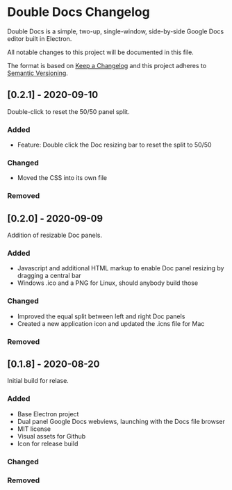 # Double Docs Changelog

Double Docs is a simple, two-up, single-window, side-by-side Google Docs editor built in Electron.

All notable changes to this project will be documented in this file.

The format is based on [Keep a Changelog](http://keepachangelog.com/) and this project adheres to [Semantic Versioning](http://semver.org/).


## [0.2.1] - 2020-09-10

Double-click to reset the 50/50 panel split.

### Added
* Feature: Double click the Doc resizing bar to reset the split to 50/50

### Changed
* Moved the CSS into its own file

### Removed

## [0.2.0] - 2020-09-09

Addition of resizable Doc panels.

### Added
* Javascript and additional HTML markup to enable Doc panel resizing by dragging a central bar
* Windows .ico and a PNG for Linux, should anybody build those

### Changed
* Improved the equal split between left and right Doc panels
* Created a new application icon and updated the .icns file for Mac

### Removed

## [0.1.8] - 2020-08-20

Initial build for relase.

### Added
* Base Electron project
* Dual panel Google Docs webviews, launching with the Docs file browser
* MIT license
* Visual assets for Github
* Icon for release build

### Changed

### Removed
